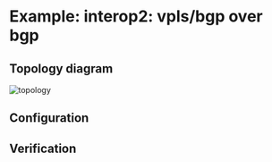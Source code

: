 # Example: interop2: vpls/bgp over bgp

## **Topology diagram**

![topology](/img/intop2-bgp15.tst.png)

## **Configuration**

## **Verification**
